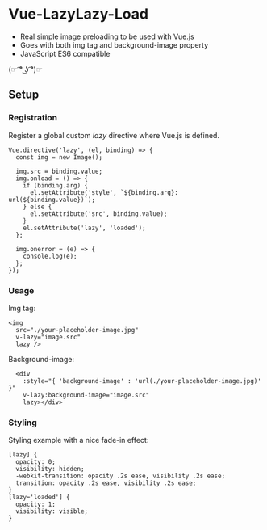 # Vue-LazyLazy-Load

- Real simple image preloading to be used with Vue.js
- Goes with both img tag and background-image property
- JavaScript ES6 compatible

(☞ ͡° ͜ʖ ͡°)☞

## Setup

### Registration

Register a global custom *lazy* directive where Vue.js is defined.

```
Vue.directive('lazy', (el, binding) => {
  const img = new Image();

  img.src = binding.value;
  img.onload = () => {
    if (binding.arg) {
      el.setAttribute('style', `${binding.arg}: url(${binding.value})`);
    } else {
      el.setAttribute('src', binding.value);
    }
    el.setAttribute('lazy', 'loaded');
  };

  img.onerror = (e) => {
    console.log(e);
  };
});
```

### Usage

Img tag:

```
<img 
  src="./your-placeholder-image.jpg" 
  v-lazy="image.src" 
  lazy />
```

Background-image:

```
  <div 
    :style="{ 'background-image' : 'url(./your-placeholder-image.jpg)' }"
    v-lazy:background-image="image.src"
    lazy></div>
```

### Styling

Styling example with a nice fade-in effect:

```
[lazy] {
  opacity: 0;
  visibility: hidden;
  -webkit-transition: opacity .2s ease, visibility .2s ease;
  transition: opacity .2s ease, visibility .2s ease;
}
[lazy='loaded'] {
  opacity: 1;
  visibility: visible;
}
```
